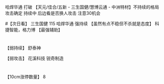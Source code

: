 #
哈焊华通 打破 【天元/佳合/五新 - 三生国健/慧博云通 - 中洲特材】不持续的格局
攻击确定 持续中
后边看是否换人攻击
注意30机会

#【次日看】
三生国健 115
哈焊华通 强持续 【虽然有点不稳但不杀就是态度】
科捷智能，格力博 【最强辅助】

#
【弱持续】
舒泰神

【弱攻击】
花溪科技
锐奇制造

#
【10cm涨停数量】
8